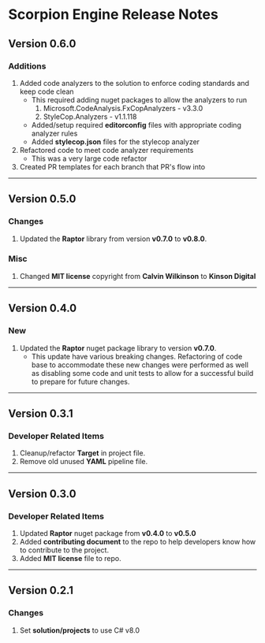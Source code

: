 # **Scorpion Engine Release Notes**

## **Version 0.6.0**

### **Additions**

1. Added code analyzers to the solution to enforce coding standards and keep code clean
   * This required adding nuget packages to allow the analyzers to run
		1. Microsoft.CodeAnalysis.FxCopAnalyzers - v3.3.0
		2. StyleCop.Analyzers - v1.1.118
   * Added/setup required **editorconfig** files with appropriate coding analyzer rules
   * Added **stylecop.json** files for the stylecop analyzer
2. Refactored code to meet code analyzer requirements
   * This was a very large code refactor
3. Created PR templates for each branch that PR's flow into

---

## **Version 0.5.0**

### **Changes**

1. Updated the **Raptor** library from version **v0.7.0** to **v0.8.0**.

### **Misc**

1. Changed **MIT license** copyright from **Calvin Wilkinson** to **Kinson Digital**

---

## **Version 0.4.0**

### **New**

1. Updated the **Raptor** nuget package library to version **v0.7.0**.
   * This update have various breaking changes.  Refactoring of code base to accommodate these new changes were performed as well as disabling some code and unit tests to allow for a successful build to prepare for future changes.

---

## **Version 0.3.1**

### **Developer Related Items**

1. Cleanup/refactor **Target** in project file.
2. Remove old unused **YAML** pipeline file.

---

## **Version 0.3.0**

### **Developer Related Items**

1. Updated **Raptor** nuget package from **v0.4.0** to **v0.5.0**
2. Added **contributing document** to the repo to help developers know how to contribute to the project.
3. Added **MIT license** file to repo.

---

## **Version 0.2.1**

### **Changes**

1. Set **solution/projects** to use C# v8.0